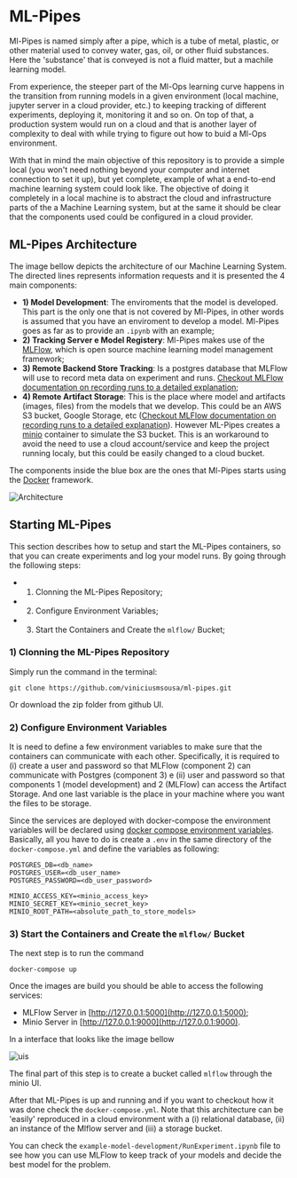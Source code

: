 # ML-Pipes

Ml-Pipes is named simply after a pipe, which is a tube of metal, plastic, or other material used to convey water, gas, oil, or other fluid substances. Here the 'substance' that is conveyed is not a fluid matter, but a machile learning model. 

From experience, the steeper part of the Ml-Ops learning curve happens in the transition from running models in a given environment (local machine, jupyter server in a cloud provider, etc.) to keeping tracking of different experiments, deploying it, monitoring it and so on. On top of that, a production system would run on a cloud and that is another layer of complexity to deal with while trying to figure out how to buid a Ml-Ops environment.

With that in mind the main objective of this repository is to provide a simple local (you won't need nothing beyond your computer and internet connection to set it up), but yet complete, example of what a end-to-end machine learning system could look like. The objective of doing it completely in a local machine is to abstract the cloud and infrastructure parts of the a Machine Learning system, but at the same it should be clear that the components used could be configured in a cloud provider. 

## ML-Pipes Architecture

The image bellow depicts the architecture of our Machine Learning System. The directed lines represents information requests and it is presented the 4 main components:
- **1) Model Development**: The enviroments that the model is developed. This part is the only one that is not covered by Ml-Pipes, in other words is assumed that you have an enviroment to develop a model. Ml-Pipes goes as far as to provide an `.ipynb` with an example;
- **2) Tracking Server e Model Registery**: Ml-Pipes makes use of the [MLFlow](https://www.mlflow.org/), which is open source machine learning model management framework;
- **3) Remote Backend Store Tracking**: Is a postgres database that MLFlow will use to record meta data on experiment and runs. [Checkout MLFlow documentation on recording runs to a detailed explanation](https://www.mlflow.org/docs/latest/tracking.html#where-runs-are-recorded);
- **4) Remote Artifact Storage**: This is the place where model and artifacts (images, files) from the models that we develop. This could be an AWS S3 bucket, Google Storage, etc ([Checkout MLFlow documentation on recording runs to a detailed explanation](https://www.mlflow.org/docs/latest/tracking.html#where-runs-are-recorded)). However ML-Pipes creates a [minio](https://min.io/) container to simulate the S3 bucket. This is an workaround to avoid the need to use a cloud account/service and keep the project running localy, but this could be easily changed to a cloud bucket. 

The components inside the blue box are the ones that Ml-Pipes starts using the [Docker](https://docs.docker.com/) framework.

![Architecture](https://drive.google.com/uc?export=view&id=1R2kr9dP8xVD76yKNIPtPTtEZhf9RUKd6)

## Starting ML-Pipes

This section describes how to setup and start the ML-Pipes containers, so that you can create experiments and log your model runs. By going through the following steps:
- 1) Clonning the ML-Pipes Repository;
- 2) Configure Environment Variables; 
- 3) Start the Containers and Create the `mlflow/` Bucket;
### 1) Clonning the ML-Pipes Repository

Simply run the command in the terminal:
```
git clone https://github.com/viniciusmsousa/ml-pipes.git
```
Or download the zip folder from github UI.

### 2) Configure Environment Variables

It is need to define a few environment variables to make sure that the containers can communicate with each other. Specifically, it is required to (i) create a user and password so that MLFlow (component 2) can communicate with Postgres (component 3) e (ii) user and password so that components 1 (model development) and 2 (MLFlow) can access the Artifact Storage. And one last variable is the place in your machine where you want the files to be storage.

Since the services are deployed with docker-compose the environment variables will be declared using [docker compose environment variables](https://docs.docker.com/compose/environment-variables/). Basically, all you have to do is create a `.env` in the same directory of the `docker-compose.yml` and define the variables as following:

```
POSTGRES_DB=<db_name>
POSTGRES_USER=<db_user_name>
POSTGRES_PASSWORD=<db_user_password>

MINIO_ACCESS_KEY=<minio_access_key>
MINIO_SECRET_KEY=<minio_secret_key>
MINIO_ROOT_PATH=<absolute_path_to_store_models> 
```

### 3) Start the Containers and Create the `mlflow/` Bucket

The next step is to run the command

```
docker-compose up
```

Once the images are build you should be able to access the following services:
- MLFlow Server in [http://127.0.0.1:5000](http://127.0.0.1:5000);
- Minio Server in [http://127.0.0.1:9000](http://127.0.0.1:9000).

In a interface that looks like the image bellow

![uis](https://drive.google.com/uc?export=view&id=1FDUdV_V5bTzAbRLv9rhHDSdK-ZOe6HSH)

The final part of this step is to create a bucket called `mlflow` through the minio UI.

After that ML-Pipes is up and running and if you want to checkout how it was done check the `docker-compose.yml`. Note that this architecture can be 'easily' reproduced in a cloud environment with a (i) relational database, (ii) an instance of the Mlflow server and (iii) a storage bucket.

You can check the `example-model-development/RunExperiment.ipynb` file to see how you can use MLFlow to keep track of your models and decide the best model for the problem.
